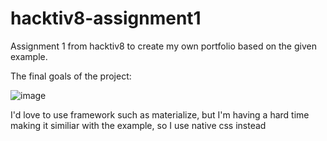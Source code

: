 # hacktiv8-assignment1
Assignment 1 from hacktiv8 to create my own portfolio based on the given example.

The final goals of the project:


![image](https://user-images.githubusercontent.com/80952805/185781776-8395f134-fdce-4606-abdf-1a8543bc662a.png)

I'd love to use framework such as materialize, but I'm having a hard time making it similiar with the example, so I use native css instead
